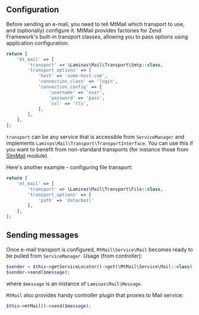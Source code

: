 Configuration
-------------

Before sending an e-mail, you need to tell MtMail which transport to use, and (optionally) configure it.
MtMail provides factories for Zend Framework's built-in transport classes, allowing you to pass options
using application configuration:

```php
return [
    'mt_mail' => [
        'transport' => \Laminas\Mail\Transport\Smtp::class,
        'transport_options' => [
            'host' => 'some-host.com',
            'connection_class' => 'login',
            'connection_config' => [
                'username' => 'user',
                'password' => 'pass',
                'ssl' => 'tls',
            ],
        ],
    ],
];
```

`transport` can be any service that is accessible from `ServiceManager` and implements `Laminas\Mail\Transport\TransportInterface`.
You can use this if you want to benefit from non-standard transports (for instance those from [SlmMail](https://github.com/juriansluiman/SlmMail) module).

Here's another example - configuring file transport:

```php
return [
    'mt_mail' => [
        'transport' => \Laminas\Mail\Transport\File::class,
        'transport_options' => [
            'path' => 'data/mail'
        ],
    ],
];
```

Sending messages
----------------

Once e-mail transport is configured, `MtMail\Service\Mail` becomes ready to be pulled from `ServiceManager`.
Usage (from controller):

```php
$sender = $this->getServiceLocator()->get(\MtMail\Service\Mail::class);
$sender->send($message);
```

where `$message` is an instance of `Laminas\Mail\Message`.

`MtMail` also provides handy controller plugin that proxies to Mail service:

```php
$this->mtMail()->send($message);
```
